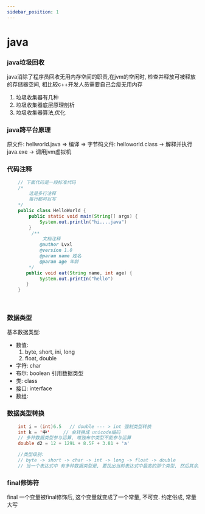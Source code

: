 ```yaml
---
sidebar_position: 1
---
```



# java

### java垃圾回收
java消除了程序员回收无用内存空间的职责,在jvm的空闲时, 检查并释放可被释放的存储器空间, 相比较c++开发人员需要自己会瘦无用内存
1. 垃圾收集器有几种
2. 垃圾收集器底层原理剖析
3. 垃圾收集器算法,优化

### java跨平台原理
原文件: hellworld.java => 编译 => 字节码文件: helloworld.class -> 解释并执行 java.exe -> 调用jvm虚拟机

### 代码注释
```java
    // 下面代码是一段标准代码
    /*
        这是多行注释
        每行都可以写
    */
    public class HelloWorld {
        public static void main(String[] args) {
            System.out.println("hi....java")
        }
         /**
             文档注释
            @author Lvxl
            @version 1.0
            @param name 姓名
            @param age 年龄
        */
       public void eat(String name, int age) {
            System.out.printIn("hello")
       }
    }

   

```

### 数据类型
基本数据类型: 
- 数值: 
    1. byte, short, ini, long
    2. float, double
- 字符: char
- 布尔: boolean
引用数据类型
- 类: class
- 接口: interface
- 数组: 


### 数据类型转换
```java
    int i = (int)6.5   // double --- > int 强制类型转换 
    int k = '中'     // 会转换成 unicode编码
    // 多种数据类型参与运算, 唯独布尔类型不能参与运算
    double d2 = 12 + 129L + 8.5F + 3.81 + 'a'

    //类型级别:
    // byte -> short -> char -> int -> long -> float -> double
    // 当一个表达式中 有多种数据类型是, 要找出当前表达式中最高的那个类型, 然后其余类型都转换成当前表达式基本中最高类型进行计算
``` 

### final修饰符
final 一个变量被final修饰后, 这个变量就变成了一个常量, 不可变. 约定俗成, 常量大写
